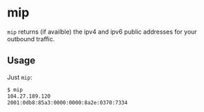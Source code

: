 # mip

`mip` returns (if availble) the ipv4 and ipv6 public addresses for your outbound traffic.

## Usage

Just `mip`:

```sh
$ mip
104.27.189.120
2001:0db8:85a3:0000:0000:8a2e:0370:7334
```
